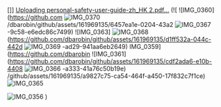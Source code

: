 [[]](https://github.com/dbarobin/github/pull/29)]
[Uploading personal-safety-user-guide-zh_HK 2.pdf…]()
(![
![IMG_0360](https://github.com
![IMG_0370](https://github.com/dbarobin/github/assets/161969135/084f7869-af14-4234-87e5-07bfa3b9da17)
/dbarobin/github/assets/161969135/6457ea1e-0204-43a2
![IMG_0367](https://github.com/dbarobin/github/assets/161969135/287cec84-5633-43e9-b927-a8c30cb94f3d)
-9c58-e6edc86c7499)
![IMG_0363]
![IMG_0368](https://github.com/dbarobin/github/assets/161969135/650c52f6-16d4-4bba-a8e9-58d9a9a5caf9)
(https://github.com/dbarobin/github/assets/161969135/d1ff532a-044c-442d
![IMG_0369](https://github.com/dbarobin/github/assets/161969135/814fe3d8-fb13-48d8-84cf-687040884b0f)
-ad29-941aa6eb2649)
IMG_0359](https://github.com/dbarobin
![IMG_0361](https://github.com/dbarobin/github/assets/161969135/cdf2ada6-e10b-4408
![IMG_0366](https://github.com/dbarobin/github/assets/161969135/56b700f3-a965-461f-a88e-1a0bf2bbb781)
-a333-41a76c50b19e)
/github/assets/161969135/a9827c75-ca54-464f-a450-17f832c7f1ce)
![IMG_0365](https://github.com/dbarobin/github/assets/161969135/b42f0f33-c615-4aaa-b755-a0b72b7fbd05)

![IMG_0356](https://github.com/dbarobin/github/assets/161969135/79146a4e-7f70-4426-93ca-befaa6c71644)
)
